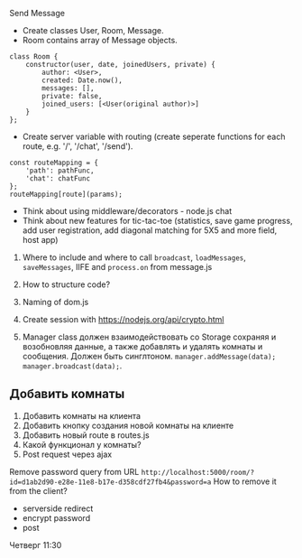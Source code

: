 Send Message


- Create classes User, Room, Message.
- Room contains array of Message objects.
```
class Room {
	constructor(user, date, joinedUsers, private) {
		author: <User>, 
		created: Date.now(), 
		messages: [],
		private: false,
		joined_users: [<User(original author)>]
	}
};
```
- Create server variable with routing (create seperate functions for each route, e.g. '/', '/chat', '/send').
```
const routeMapping = {
	'path': pathFunc,
	'chat': chatFunc
};
routeMapping[route](params);
```

- Think about using middleware/decorators - node.js chat 
- Think about new features for tic-tac-toe (statistics, save game progress, add user registration, add diagonal matching for 5X5 and more field, host app)


1. Where to include and where to call `broadcast`, `loadMessages`, `saveMessages`, IIFE and `process.on` from message.js
2. How to structure code?
3. Naming of dom.js

1. Create session with https://nodejs.org/api/crypto.html
2. Manager class должен взаимодействовать со Storage сохраняя и возобновляя данные, а также добавлять и удалять комнаты и сообщения. Должен быть синглтоном. `manager.addMessage(data); manager.broadcast(data);`.

## Добавить комнаты

1. Добавить комнаты на клиента
2. Добавить кнопку создания новой комнаты на клиенте
3. Добавить новый route в routes.js
4. Какой функционал у комнаты?
5. Post request через ajax


Remove password query from URL `http://localhost:5000/room/?id=d1ab2d90-e28e-11e8-b17e-d358cdf27fb4&password=a`
How to remove it from the client?
- serverside redirect
- encrypt password
- post 

Четверг 11:30

